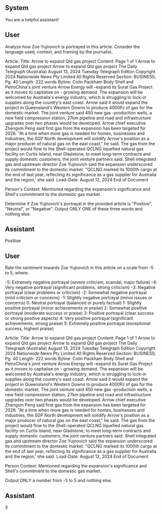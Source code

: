 ## System

You are a helpful assistant!

## User


Analyze how Zoe Yujnovich is portrayed in this article. Consider the language used, context, and framing by the journalist.

Article:
Title: Arrow to expand Qld gas project
Content: Page 1 of 1
Arrow to expand Qld gas project
Arrow to expand Qld gas project
The Daily Telegraph (Australia)
August 13, 2024 Tuesday
Telegraph Edition
Copyright 2024 Nationwide News Pty Limited All Rights Reserved
Section: BUSINESS; Pg. 40
Length: 222 words
Byline: Colin Packham
Body
Shell and PetroChina's joint venture Arrow Energy will -expand its Surat Gas Project as it moves to capitalise on -
growing demand.
The expansion will be welcomed by Australia's energy industry, which is struggling to lock-in supplies along the 
country's east coast.
Arrow said it would expand the project in Queensland's Western Downs to produce 4000PJ of gas for the domestic 
market. The joint venture said 450 new gas -production wells, a new field compression station, 27km pipeline and 
road and infrastructure upgrades over two phases would be developed.
Arrow chief executive Zhengxin Peng said first gas from the expansion has been targeted for 2026.
"At a time when more gas is needed for homes, businesses and industries, the SGP North development will solidify 
Arrow's position as a major producer of natural gas on the east coast," he said.
The gas from the project would flow to the Shell-operated QCLNG liquefied natural gas facility on Curtis Island, 
near Gladstone, to meet long-term contracts and supply domestic customers, the joint venture partners said.
Shell integrated gas and upstream director Zoe Yujnovich said the expansion underscored its commitment to the 
domestic market. "QCLNG marked its 1000th cargo at the end of last year, reflecting its significance as a gas 
supplier for Australia and the region,' she said.
Load-Date: August 12, 2024
End of Document

Person's Context: Mentioned regarding the expansion's significance and Shell's commitment to the domestic gas market.

Determine if Zoe Yujnovich's portrayal in the provided article is "Positive", "Neutral", or "Negative".
Output ONLY ONE of these three words and nothing else.


## Assistant

Positive

## User


Rate the sentiment towards Zoe Yujnovich in this article on a scale from -5 to 5, where:

-5: Extremely negative portrayal (severe criticism, scandal, major failure)
-4: Very negative portrayal (significant problems, strong criticism)
-3: Negative portrayal (clear problems or criticism)
-2: Somewhat negative portrayal (mild criticism or concerns)
-1: Slightly negative portrayal (minor issues or concerns)
0: Neutral portrayal (balanced or purely factual)
1: Slightly positive portrayal (minor achievements or praise)
2: Somewhat positive portrayal (moderate success or praise)
3: Positive portrayal (clear success or strong positive aspects)
4: Very positive portrayal (significant achievements, strong praise)
5: Extremely positive portrayal (exceptional success, highest praise)

Article:
Title: Arrow to expand Qld gas project
Content: Page 1 of 1
Arrow to expand Qld gas project
Arrow to expand Qld gas project
The Daily Telegraph (Australia)
August 13, 2024 Tuesday
Telegraph Edition
Copyright 2024 Nationwide News Pty Limited All Rights Reserved
Section: BUSINESS; Pg. 40
Length: 222 words
Byline: Colin Packham
Body
Shell and PetroChina's joint venture Arrow Energy will -expand its Surat Gas Project as it moves to capitalise on -
growing demand.
The expansion will be welcomed by Australia's energy industry, which is struggling to lock-in supplies along the 
country's east coast.
Arrow said it would expand the project in Queensland's Western Downs to produce 4000PJ of gas for the domestic 
market. The joint venture said 450 new gas -production wells, a new field compression station, 27km pipeline and 
road and infrastructure upgrades over two phases would be developed.
Arrow chief executive Zhengxin Peng said first gas from the expansion has been targeted for 2026.
"At a time when more gas is needed for homes, businesses and industries, the SGP North development will solidify 
Arrow's position as a major producer of natural gas on the east coast," he said.
The gas from the project would flow to the Shell-operated QCLNG liquefied natural gas facility on Curtis Island, 
near Gladstone, to meet long-term contracts and supply domestic customers, the joint venture partners said.
Shell integrated gas and upstream director Zoe Yujnovich said the expansion underscored its commitment to the 
domestic market. "QCLNG marked its 1000th cargo at the end of last year, reflecting its significance as a gas 
supplier for Australia and the region,' she said.
Load-Date: August 12, 2024
End of Document

Person Context: Mentioned regarding the expansion's significance and Shell's commitment to the domestic gas market.

Output ONLY a number from -5 to 5 and nothing else.


## Assistant

3

